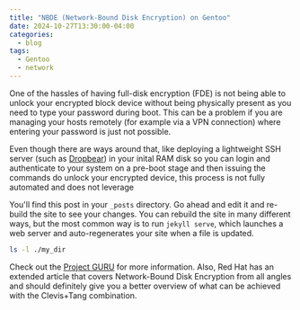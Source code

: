 ```yaml
---
title: "NBDE (Network-Bound Disk Encryption) on Gentoo"
date: 2024-10-27T13:30:00-04:00
categories:
  - blog
tags:
  - Gentoo
  - network
---
```


One of the hassles of having full-disk encryption (FDE) is not being able to unlock your encrypted block device without being physically present as you need to type your password during boot. This can be a problem if you are managing your hosts remotely (for example via a VPN connection) where entering your password is just not possible.

Even though there are ways around that, like deploying a lightweight SSH server (such as [Dropbear][dropbear]) in your inital RAM disk so you can login and authenticate to your system on a pre-boot stage and then issuing the commands do unlock your encrypted device, this process is not fully automated and does not leverage 

You'll find this post in your `_posts` directory. Go ahead and edit it and re-build the site to see your changes. You can rebuild the site in many different ways, but the most common way is to run `jekyll serve`, which launches a web server and auto-regenerates your site when a file is updated.


```bash
ls -l ./my_dir
```
Check out the [Project GURU][project-guru] for more information. Also, Red Hat has an extended article that covers Network-Bound Disk Encryption from all angles and should definitely give you a better overview of what can be achieved with the Clevis+Tang combination.

[project-guru]: https://wiki.gentoo.org/wiki/Project:GURU/Information_for_End_Users
[redhat-nbde]: https://access.redhat.com/articles/6987053
[dropbear]: https://github.com/mkj/dropbear
